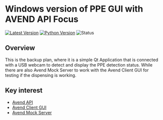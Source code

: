 # Windows version of PPE GUI with AVEND API Focus

[![Latest Version](https://img.shields.io/badge/Log-v0.10.0-blue.svg)](CHANGELOG.md)
[![Python Version](https://img.shields.io/badge/Python-3.8-blue.svg?logo=python&logoColor=white)](https://www.python.org/downloads/release/python-3811/)
![Status](https://img.shields.io/badge/Status-Active-darkgreen.svg)

## Overview

This is the backup plan, where it is a simple Qt Application that is connected with a USB webcam to detect and display the PPE detection status. While there are also Avend Mock Server to work with the Avend Client GUI for testing if the dispensing is working.

## Key interest

- [Avend API](/avend_api_client/avend_api.py)
- [Avend Client GUI](/avend_api_client/avend_gui.py)
- [Avend Mock Server](/avend_mock_server/Avend_Server_Mock.py)
